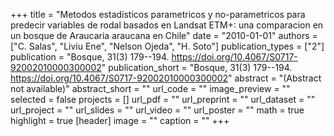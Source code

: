 +++
title = "Metodos estadísticos parametricos y no-parametricos para predecir  variables de rodal basados en Landsat ETM+:  una comparacion en un bosque de Araucaria araucana en Chile"
date = "2010-01-01"
authors = ["C. Salas", "Liviu Ene", "Nelson Ojeda", "H. Soto"]
publication_types = ["2"]
publication = "Bosque, 31(3) 179--194. https://doi.org/10.4067/S0717-92002010000300002"
publication_short = "Bosque, 31(3) 179--194. https://doi.org/10.4067/S0717-92002010000300002"
abstract = "(Abstract not available)"
abstract_short = ""
url_code = ""
image_preview = ""
selected = false
projects = []
url_pdf = ""
url_preprint = ""
url_dataset = ""
url_project = ""
url_slides = ""
url_video = ""
url_poster = ""
math = true
highlight = true
[header]
image = ""
caption = ""
+++
